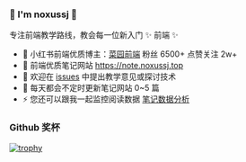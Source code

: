 ### 🎃 I'm noxussj 👋

专注前端教学路线，教会每一位新入门 ✨ 前端 ✨

- 🌱 小红书前端优质博主：[菜园前端](https://www.xiaohongshu.com/user/profile/5eaf5ea40000000001006795) 粉丝 6500+ 点赞关注 2w+
- 👯 前端优质笔记网站 https://note.noxussj.top
- 🔭 欢迎在 [issues](https://github.com/noxussj/noxussj/issues/new) 中提出教学意见或探讨技术
- 🤔 每天都会不定时更新笔记网站 0~5 篇
- ⚡ 您还可以跟我一起监控阅读数据 [笔记数据分析](https://echarts.note.noxussj.top)

### Github 奖杯

[![trophy](https://github-profile-trophy.vercel.app/?username=noxussj2&theme=algolia)](https://github.com/ryo-ma/github-profile-trophy)
